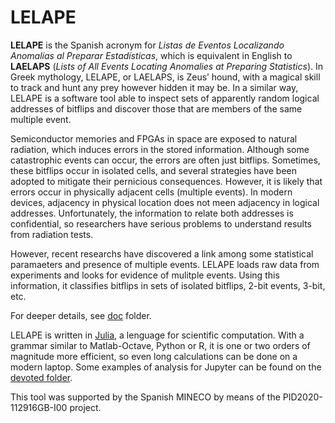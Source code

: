 # LELAPE

__LELAPE__ is the Spanish acronym for _Listas de Eventos Localizando Anomalías al Preparar Estadísticas_, which is equivalent in English to __LAELAPS__ (_Lists of All Events Locating Anomalies at Preparing Statistics_). In Greek mythology, LELAPE, or LAELAPS, is Zeus’ hound, with a magical skill to track and hunt any prey however hidden it may be. In a similar way, LELAPE is a software tool able to inspect sets of apparently random logical addresses of bitflips and discover those that are members of the same multiple event.

Semiconductor memories and FPGAs in space are exposed to natural radiation, which induces errors in the stored information. Although some catastrophic events can occur, the errors are often just bitflips. Sometimes, these bitflips occur in isolated cells, and several strategies have been adopted to mitigate their pernicious consequences. However, it is likely that errors occur in physically adjacent cells (multiple events). In modern devices, adjacency in physical location does not meen adjacency in logical addresses. Unfortunately, the information to relate both addresses is confidential, so researchers have serious problems to understand results from radiation tests.

However, recent researchs have discovered a link among some statistical paramaeters and presence of multiple events. LELAPE loads raw data from experiments and looks for evidence of mulitple events. Using this information, it classifies bitflips in sets of isolated bitflips, 2-bit events, 3-bit, etc. 

For deeper details, see [doc](https://github.com/fjfrancopelaez/LELAPE/tree/main/LELAPE/doc) folder.

LELAPE is written in [Julia](https://julialang.org), a lenguage for scientific computation. With a grammar similar to Matlab-Octave, Python or R, it is one or two orders of magnitude more efficient, so even long calculations can be done on a modern laptop.  Some examples of analysis for Jupyter can be found on the [devoted folder](https://github.com/fjfrancopelaez/LELAPE/tree/main/LELAPE/Jupyter).

This tool was supported by the Spanish MINECO by means of the PID2020-112916GB-I00 project.
